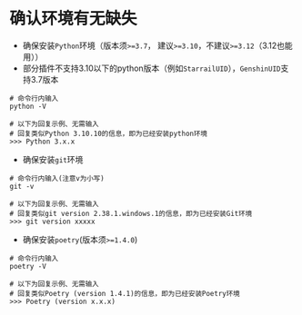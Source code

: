 # 确认环境有无缺失

- 确保安装`Python`环境（版本须`>=3.7`， 建议`>=3.10`，不建议`>=3.12`（3.12也能用））
- 部分插件不支持3.10以下的python版本（例如`StarrailUID`），`GenshinUID`支持3.7版本

```shell
# 命令行内输入
python -V

# 以下为回复示例、无需输入
# 回复类似Python 3.10.10的信息，即为已经安装python环境
>>> Python 3.x.x
```

- 确保安装`git`环境

```shell
# 命令行内输入(注意v为小写)
git -v

# 以下为回复示例、无需输入
# 回复类似git version 2.38.1.windows.1的信息，即为已经安装Git环境
>>> git version xxxxx
```

- 确保安装`poetry`(版本须`>=1.4.0`)

```shell
# 命令行内输入
poetry -V

# 以下为回复示例、无需输入
# 回复类似Poetry (version 1.4.1)的信息，即为已经安装Poetry环境
>>> Poetry (version x.x.x)
```